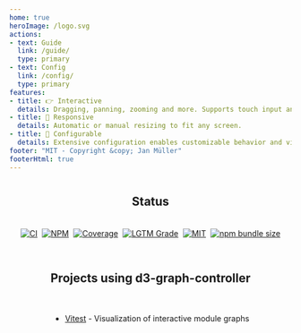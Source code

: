 ```yaml
---
home: true
heroImage: /logo.svg
actions:
- text: Guide
  link: /guide/
  type: primary
- text: Config
  link: /config/
  type: primary
features:
- title: 👉 Interactive
  details: Dragging, panning, zooming and more. Supports touch input and uses multi-touch.
- title: 📱 Responsive
  details: Automatic or manual resizing to fit any screen.
- title: 🔧 Configurable
  details: Extensive configuration enables customizable behavior and visuals
footer: "MIT - Copyright &copy; Jan Müller"
footerHtml: true
---
```


<div id="status" style="margin-top: 40px">
  <h2 style="text-align: center">Status</h2>
  <div id="badges" style="align-items: center; display: flex; flex-wrap: wrap; justify-content: center; gap: 0.5rem; padding: 19.2px;">
    <a href="https://github.com/DerYeger/d3-graph-controller/actions/workflows/ci.yml">
      <img alt="CI" src="https://img.shields.io/github/workflow/status/DerYeger/d3-graph-controller/CI?label=ci&logo=github&color=#4DC71F">
    </a>
    <a href="https://www.npmjs.com/package/d3-graph-controller">
      <img alt="NPM" src="https://img.shields.io/npm/v/d3-graph-controller?logo=npm">
    </a>
    <a href="https://codecov.io/gh/DerYeger/d3-graph-controller">
      <img alt="Coverage" src="https://codecov.io/gh/DerYeger/d3-graph-controller/branch/master/graph/badge.svg?token=p35W6u2noe">
    </a>
    <a href="https://lgtm.com/projects/g/DerYeger/d3-graph-controller">
      <img alt="LGTM Grade" src="https://img.shields.io/lgtm/grade/javascript/github/DerYeger/d3-graph-controller?logo=lgtm">
    </a>
    <a href="https://opensource.org/licenses/MIT">
      <img alt="MIT" src="https://img.shields.io/npm/l/d3-graph-controller?color=%234DC71F">
    </a>
    <a href="https://bundlephobia.com/package/d3-graph-controller">
      <img alt="npm bundle size" src="https://img.shields.io/bundlephobia/minzip/d3-graph-controller">
    </a>
  </div>
</div>

<div id="projects" style="margin-top: 40px">
  <h2 style="text-align: center">Projects using d3-graph-controller</h2>
<section style="align-items: center; display: flex; flex-direction: column; padding: 19.2px;">

- [Vitest](https://vitest.dev/) - Visualization of interactive module graphs
</section>
</div>
